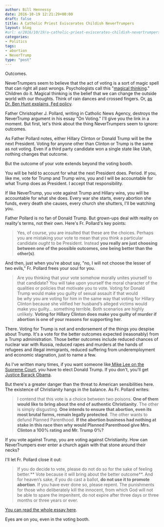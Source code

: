 ```yaml
---
author: Bill Hennessy
date: 2016-10-19 12:21:29+00:00
draft: false
title: A Catholic Priest Eviscerates Childish NeverTrumpers
layout: blog
#url: e/2016/10/19/a-catholic-priest-eviscerates-childish-nevertrumpers/
categories:
- Politics
tags:
- abortion
- NeverTrump
type: "post"
---
```




Outcomes.

NeverTrumpers seem to believe that the act of voting is a sort of magic spell that can right all past wrongs. Psychologists call this "[magical thinking](https://hennessysview.com/2016/09/14/magical-thinking/)." Children do it. Magical thinking is the belief that we can change the outside world with our thoughts. Think of rain dances and crossed fingers. Or, [as Dr. Ben Hunt explains, Fed policy](https://www.salientpartners.com/wp-content/uploads/salient-epsilon-theory-ben-hunt-magical-thinking-september-1-2016.pdf).

Father Christopher J. Pollard, writing in Catholic News Agency, destroys the NeverTrump argument in his essay "On Voting." I'll give you the link in a moment. But first, let's think about the thing NeverTrumpers seem to ignore: outcomes.

As Father Pollard notes, either Hillary Clinton or Donald Trump will be the next President. Voting for anyone other than Clinton or Trump is the same as not voting. Even if a third party candidate won a single state like Utah, nothing changes that outcome.

But the outcome of your vote extends beyond the voting booth.

You will be held to account for what the next President does. Period. If you, like me, vote for Trump and Trump wins, you and I will be accountable for what Trump does as President. I accept that responsibility.

If like NeverTrump, you vote against Trump and Hillary wins, you will be accountable for what she does. Every war she starts, every abortion she funds, every death she causes, every church she shutters, I'll be watching you.

Father Pollard is no fan of Donald Trump. But grown-ups deal with reality on reality's terms, not their own. Here's Fr. Pollard's key points:



> Yes, of course, you are insulted that these are the choices. Perhaps you are mistaking your vote to mean that you think a particular candidate _ought_ to be President. Instead **you really are just choosing between one of the possible outcomes, one being better than the other(s)**.



And then, just when you're about say, "no, I will not choose the lesser of two evils," Fr. Pollard frees your soul for you.



> Are you thinking that your vote somehow morally unites yourself to that candidate? You will take upon yourself the moral character of the qualities or policies that motivate you to vote. Voting for Donald Trump would make you guilty of sexual assault if that would be _why_ you are voting for him in the same way that voting for Hillary Clinton because she vilified her husband’s alleged victims would make you guilty… something terrible. Both scenarios are highly unlikely. **Voting for Hillary Clinton does make you guilty of murder if abortion is one of your reasons for supporting her**.



There. Voting for Trump is not and endorsement of the things you despise about Trump. It's a vote for the better outcomes expected (reasonably) from a Trump administration. Those better outcomes include reduced chances of nuclear war with Russia, reduced rapes and murders at the hands of refugees and illegal immigrants, reduced suffering from underemployment and economic stagnation, just to name a few.

As I've written many times, if you want someone like[ Mike Lee on the Supreme Court](https://hennessysview.com/2016/09/25/if-you-want-mike-lee-on-the-supreme-court-you-have-to-vote-for-roy-blunt/), you have to elect Donald Trump. If you don't, you'll get [Justice Barack Obama](https://hennessysview.com/2016/10/19/justice-obama/).

But there's a greater danger than the threat to American sensibilities here. The existence of Christianity hangs in the balance. As Fr. Pollard writes:



> I contend that this vote is a choice between two poisons. **One of them would like to bring about the end of authentic Christianity**. The other is simply disgusting. **One intends to ensure that abortion, even its most brutal forms, remain legally protected**. The other wants to defund Planned Parenthood. **If the abortion business had nothing at stake in this race then why would Planned Parenthood give Mrs. Clinton a 100% rating and Mr. Trump 0%?**



If you vote against Trump, you are voting against Christianity. How can NeverTrumpers ever enter a church again with that stone around their necks?

I'll let Fr. Pollard close it out:



> If you do decide to vote, please do not do so for the sake of feeling better.** Vote because it will bring about the better outcome**. And for heaven’s sake, if you do cast a ballot, **do not use it to promote abortion**. If you have ever done so, please repent. The punishments for those who deliberately kill the innocent, from which God will not be able to spare the impenitent, do not expire after three days or three months or three years or ever.



[You can read the whole essay here](https://www.catholicnewsagency.com/column/on-voting-3636/).

Eyes are on you, even in the voting booth.
